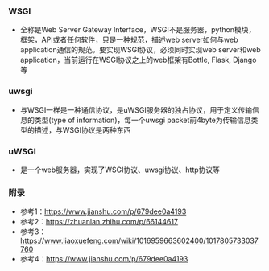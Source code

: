 

### WSGI
* 全称是Web Server Gateway Interface，WSGI不是服务器，python模块，框架，API或者任何软件，只是一种规范，描述web server如何与web application通信的规范。要实现WSGI协议，必须同时实现web server和web application，当前运行在WSGI协议之上的web框架有Bottle, Flask, Django等

### uwsgi
* 与WSGI一样是一种通信协议，是uWSGI服务器的独占协议，用于定义传输信息的类型(type of information)，每一个uwsgi packet前4byte为传输信息类型的描述，与WSGI协议是两种东西

### uWSGI
* 是一个web服务器，实现了WSGI协议、uwsgi协议、http协议等




### 附录
* 参考1：https://www.jianshu.com/p/679dee0a4193
* 参考2：https://zhuanlan.zhihu.com/p/66144617
* 参考3：https://www.liaoxuefeng.com/wiki/1016959663602400/1017805733037760
* 参考4：https://www.jianshu.com/p/679dee0a4193
